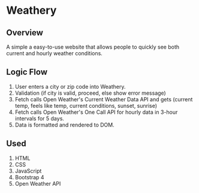 # Weathery

## Overview
A simple a easy-to-use website that allows people to quickly see both current and hourly weather conditions.

## Logic Flow
1. User enters a city or zip code into Weathery.
2. Validation (if city is valid, proceed, else show error message)
3. Fetch calls Open Weather's Current Weather Data API and gets (current temp, feels like temp, current conditions, sunset, sunrise)
4. Fetch calls Open Weather's One Call API for hourly data in 3-hour intervals for 5 days.
5. Data is formatted and rendered to DOM. 

## Used
1. HTML
2. CSS
3. JavaScript
4. Bootstrap 4
5. Open Weather API
